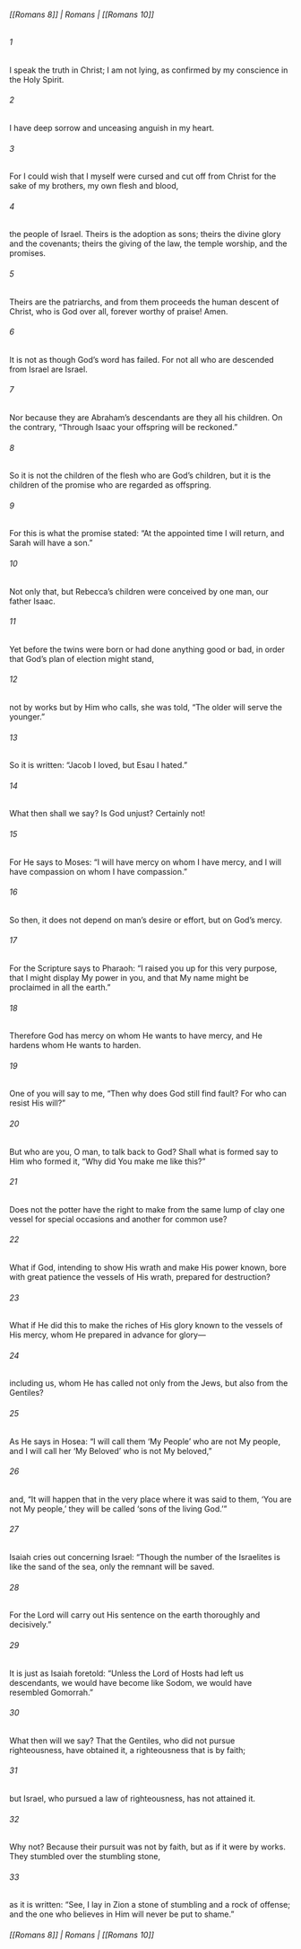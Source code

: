 ###### [[Romans 8]] | Romans | [[Romans 10]]

###### 1
I speak the truth in Christ; I am not lying, as confirmed by my conscience in the Holy Spirit.
###### 2
I have deep sorrow and unceasing anguish in my heart.
###### 3
For I could wish that I myself were cursed and cut off from Christ for the sake of my brothers, my own flesh and blood,
###### 4
the people of Israel. Theirs is the adoption as sons; theirs the divine glory and the covenants; theirs the giving of the law, the temple worship, and the promises.
###### 5
Theirs are the patriarchs, and from them proceeds the human descent of Christ, who is God over all, forever worthy of praise! Amen.
###### 6
It is not as though God’s word has failed. For not all who are descended from Israel are Israel.
###### 7
Nor because they are Abraham’s descendants are they all his children. On the contrary, “Through Isaac your offspring will be reckoned.”
###### 8
So it is not the children of the flesh who are God’s children, but it is the children of the promise who are regarded as offspring.
###### 9
For this is what the promise stated: “At the appointed time I will return, and Sarah will have a son.”
###### 10
Not only that, but Rebecca’s children were conceived by one man, our father Isaac.
###### 11
Yet before the twins were born or had done anything good or bad, in order that God’s plan of election might stand,
###### 12
not by works but by Him who calls, she was told, “The older will serve the younger.”
###### 13
So it is written: “Jacob I loved, but Esau I hated.”
###### 14
What then shall we say? Is God unjust? Certainly not!
###### 15
For He says to Moses: “I will have mercy on whom I have mercy, and I will have compassion on whom I have compassion.”
###### 16
So then, it does not depend on man’s desire or effort, but on God’s mercy.
###### 17
For the Scripture says to Pharaoh: “I raised you up for this very purpose, that I might display My power in you, and that My name might be proclaimed in all the earth.”
###### 18
Therefore God has mercy on whom He wants to have mercy, and He hardens whom He wants to harden.
###### 19
One of you will say to me, “Then why does God still find fault? For who can resist His will?”
###### 20
But who are you, O man, to talk back to God? Shall what is formed say to Him who formed it, “Why did You make me like this?”
###### 21
Does not the potter have the right to make from the same lump of clay one vessel for special occasions and another for common use?
###### 22
What if God, intending to show His wrath and make His power known, bore with great patience the vessels of His wrath, prepared for destruction?
###### 23
What if He did this to make the riches of His glory known to the vessels of His mercy, whom He prepared in advance for glory—
###### 24
including us, whom He has called not only from the Jews, but also from the Gentiles?
###### 25
As He says in Hosea: “I will call them ‘My People’ who are not My people, and I will call her ‘My Beloved’ who is not My beloved,”
###### 26
and, “It will happen that in the very place where it was said to them, ‘You are not My people,’ they will be called ‘sons of the living God.’”
###### 27
Isaiah cries out concerning Israel: “Though the number of the Israelites is like the sand of the sea, only the remnant will be saved.
###### 28
For the Lord will carry out His sentence on the earth thoroughly and decisively.”
###### 29
It is just as Isaiah foretold: “Unless the Lord of Hosts had left us descendants, we would have become like Sodom, we would have resembled Gomorrah.”
###### 30
What then will we say? That the Gentiles, who did not pursue righteousness, have obtained it, a righteousness that is by faith;
###### 31
but Israel, who pursued a law of righteousness, has not attained it.
###### 32
Why not? Because their pursuit was not by faith, but as if it were by works. They stumbled over the stumbling stone,
###### 33
as it is written: “See, I lay in Zion a stone of stumbling and a rock of offense; and the one who believes in Him will never be put to shame.”

###### [[Romans 8]] | Romans | [[Romans 10]]
